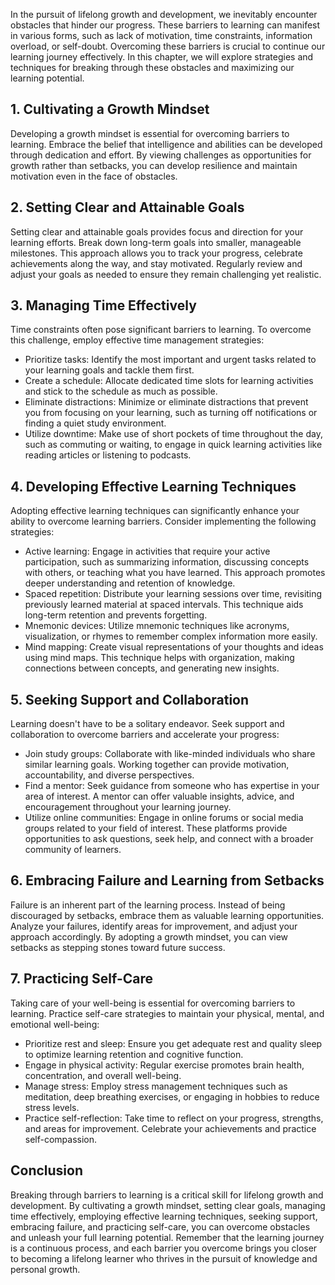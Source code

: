 
In the pursuit of lifelong growth and development, we inevitably encounter obstacles that hinder our progress. These barriers to learning can manifest in various forms, such as lack of motivation, time constraints, information overload, or self-doubt. Overcoming these barriers is crucial to continue our learning journey effectively. In this chapter, we will explore strategies and techniques for breaking through these obstacles and maximizing our learning potential.

**1. Cultivating a Growth Mindset**
-----------------------------------

Developing a growth mindset is essential for overcoming barriers to learning. Embrace the belief that intelligence and abilities can be developed through dedication and effort. By viewing challenges as opportunities for growth rather than setbacks, you can develop resilience and maintain motivation even in the face of obstacles.

**2. Setting Clear and Attainable Goals**
-----------------------------------------

Setting clear and attainable goals provides focus and direction for your learning efforts. Break down long-term goals into smaller, manageable milestones. This approach allows you to track your progress, celebrate achievements along the way, and stay motivated. Regularly review and adjust your goals as needed to ensure they remain challenging yet realistic.

**3. Managing Time Effectively**
--------------------------------

Time constraints often pose significant barriers to learning. To overcome this challenge, employ effective time management strategies:

* Prioritize tasks: Identify the most important and urgent tasks related to your learning goals and tackle them first.
* Create a schedule: Allocate dedicated time slots for learning activities and stick to the schedule as much as possible.
* Eliminate distractions: Minimize or eliminate distractions that prevent you from focusing on your learning, such as turning off notifications or finding a quiet study environment.
* Utilize downtime: Make use of short pockets of time throughout the day, such as commuting or waiting, to engage in quick learning activities like reading articles or listening to podcasts.

**4. Developing Effective Learning Techniques**
-----------------------------------------------

Adopting effective learning techniques can significantly enhance your ability to overcome learning barriers. Consider implementing the following strategies:

* Active learning: Engage in activities that require your active participation, such as summarizing information, discussing concepts with others, or teaching what you have learned. This approach promotes deeper understanding and retention of knowledge.
* Spaced repetition: Distribute your learning sessions over time, revisiting previously learned material at spaced intervals. This technique aids long-term retention and prevents forgetting.
* Mnemonic devices: Utilize mnemonic techniques like acronyms, visualization, or rhymes to remember complex information more easily.
* Mind mapping: Create visual representations of your thoughts and ideas using mind maps. This technique helps with organization, making connections between concepts, and generating new insights.

**5. Seeking Support and Collaboration**
----------------------------------------

Learning doesn't have to be a solitary endeavor. Seek support and collaboration to overcome barriers and accelerate your progress:

* Join study groups: Collaborate with like-minded individuals who share similar learning goals. Working together can provide motivation, accountability, and diverse perspectives.
* Find a mentor: Seek guidance from someone who has expertise in your area of interest. A mentor can offer valuable insights, advice, and encouragement throughout your learning journey.
* Utilize online communities: Engage in online forums or social media groups related to your field of interest. These platforms provide opportunities to ask questions, seek help, and connect with a broader community of learners.

**6. Embracing Failure and Learning from Setbacks**
---------------------------------------------------

Failure is an inherent part of the learning process. Instead of being discouraged by setbacks, embrace them as valuable learning opportunities. Analyze your failures, identify areas for improvement, and adjust your approach accordingly. By adopting a growth mindset, you can view setbacks as stepping stones toward future success.

**7. Practicing Self-Care**
---------------------------

Taking care of your well-being is essential for overcoming barriers to learning. Practice self-care strategies to maintain your physical, mental, and emotional well-being:

* Prioritize rest and sleep: Ensure you get adequate rest and quality sleep to optimize learning retention and cognitive function.
* Engage in physical activity: Regular exercise promotes brain health, concentration, and overall well-being.
* Manage stress: Employ stress management techniques such as meditation, deep breathing exercises, or engaging in hobbies to reduce stress levels.
* Practice self-reflection: Take time to reflect on your progress, strengths, and areas for improvement. Celebrate your achievements and practice self-compassion.

**Conclusion**
--------------

Breaking through barriers to learning is a critical skill for lifelong growth and development. By cultivating a growth mindset, setting clear goals, managing time effectively, employing effective learning techniques, seeking support, embracing failure, and practicing self-care, you can overcome obstacles and unleash your full learning potential. Remember that the learning journey is a continuous process, and each barrier you overcome brings you closer to becoming a lifelong learner who thrives in the pursuit of knowledge and personal growth.
